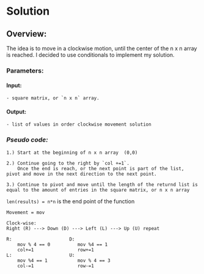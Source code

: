 # Solution

## Overview:
The idea is to move in a clockwise motion, until the center of the 
n x n array is reached.  I decided to use conditionals to implement my solution.

### **Parameters**:


#### Input:
    - square matrix, or `n x n` array.


#### Output:
    - list of values in order clockwise movement solution

### **_Pseudo code:_**
    1.) Start at the beginning of n x n array  (0,0)

    2.) Continue going to the right by `col +=1`.
        Once the end is reach, or the next point is part of the list, pivot and move in the next direction to the next point.

    3.) Continue to pivot and move until the length of the returnd list is equal to the amount of entries in the square matrix, or n x n array
    
`len(results) = n*n` is the end point of the function
    
    Movement = mov
    
    Clock-wise:  
    Right (R) ---> Down (D) ---> Left (L) ---> Up (U) repeat
    
    R:                     D:
        mov % 4 == 0          mov %4 == 1
        col+=1                row+=1
    L:                     U:
        mov %4 == 1           mov % 4 == 3
        col-=1                row-=1                
